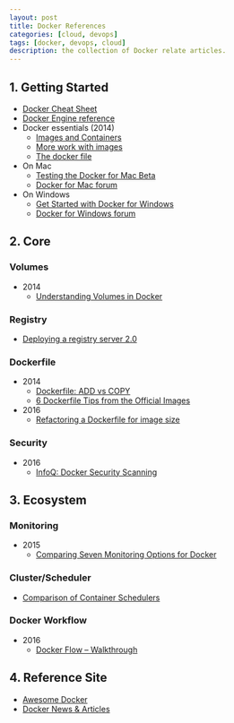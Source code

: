 ```yaml
---
layout: post
title: Docker References
categories: [cloud, devops]
tags: [docker, devops, cloud]
description: the collection of Docker relate articles.
---
```


## 1. Getting Started

* [Docker Cheat Sheet](https://github.com/wsargent/docker-cheat-sheet)
* [Docker Engine reference](https://docs.docker.com/engine/reference/)
* Docker essentials (2014)
  * [Images and Containers](http://www.dasblinkenlichten.com/docker-essentials/)
  * [More work with images](http://www.dasblinkenlichten.com/docker-essentials-working-with-images/)
  * [The docker file](http://www.dasblinkenlichten.com/docker-essentials-the-docker-file/)
* On Mac
  * [Testing the Docker for Mac Beta](http://www.dwmkerr.com/testing-the-docker-for-mac-beta/)
  * [Docker for Mac forum](https://forums.docker.com/c/docker-for-mac)
* On Windows
  * [Get Started with Docker for Windows](https://beta.docker.com/docs/windows/getting-started/)
  * [Docker for Windows forum](https://forums.docker.com/c/docker-for-windows)

## 2. Core

### Volumes

* 2014
  * [Understanding Volumes in Docker](http://container-solutions.com/understanding-volumes-docker/)

### Registry

* [Deploying a registry server 2.0](https://docs.docker.com/registry/deploying/)

### Dockerfile

* 2014
  * [Dockerfile: ADD vs COPY](https://www.ctl.io/developers/blog/post/dockerfile-add-vs-copy/)
  * [6 Dockerfile Tips from the Official Images](http://container-solutions.com/6-dockerfile-tips-official-images/)
* 2016
  * [Refactoring a Dockerfile for image size](https://blog.replicated.com/2016/02/05/refactoring-a-dockerfile-for-image-size/)

### Security

* 2016
  * [InfoQ: Docker Security Scanning](https://www.infoq.com/news/2016/05/Docker-Security-Scanning)

## 3. Ecosystem

### Monitoring

* 2015
  * [Comparing Seven Monitoring Options for Docker](http://rancher.com/comparing-monitoring-options-for-docker-deployments/)

### Cluster/Scheduler

* [Comparison of Container Schedulers](https://medium.com/@ArmandGrillet/comparison-of-container-schedulers-c427f4f7421#.i4va7u49v)

### Docker Workflow

* 2016
  * [Docker Flow – Walkthrough](https://technologyconversations.com/2016/04/18/docker-flow/)

## 4. Reference Site

* [Awesome Docker](https://github.com/veggiemonk/awesome-docker)
* [Docker News & Articles](http://docker-software-inc.scoop.it/t/docker-by-docker)